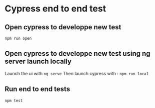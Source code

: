 # Cypress end to end test

## Open cypress to developpe new test

`npm run open`

## Open cypress to developpe new test using ng server launch locally

Launch the ui with `ng serve`
Then launch cypress with : `npm run local`

## Run end to end tests

`npm test`

